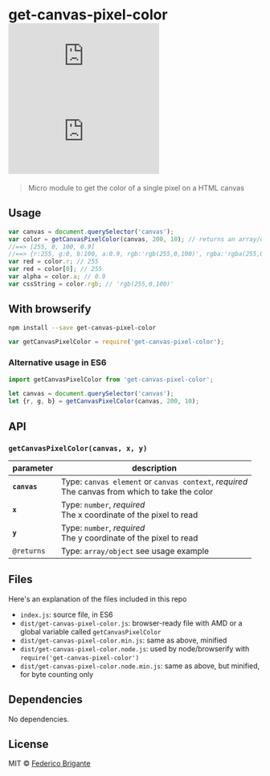 # get-canvas-pixel-color [![module size](https://badge-size.herokuapp.com/bfred-it/get-canvas-pixel-color/master/dist/get-canvas-pixel-color.node.node.min.js) ![module gzipped size](https://badge-size.herokuapp.com/bfred-it/get-canvas-pixel-color/master/dist/get-canvas-pixel-color.node.node.min.js?compression=gzip)](https://github.com/bfred-it/get-canvas-pixel-color/blob/master/dist/get-canvas-pixel-color.min.js)

> Micro module to get the color of a single pixel on a HTML canvas

## Usage

```js
var canvas = document.querySelector('canvas');
var color = getCanvasPixelColor(canvas, 200, 10); // returns an array/object
//==> [255, 0, 100, 0.9]
//==> {r:255, g:0, b:100, a:0.9, rgb:'rgb(255,0,100)', rgba:'rgba(255,0,100,0.9)'}
var red = color.r; // 255
var red = color[0]; // 255
var alpha = color.a; // 0.9
var cssString = color.rgb; // 'rgb(255,0,100)'
```

## With browserify

```sh
npm install --save get-canvas-pixel-color
```

```js
var getCanvasPixelColor = require('get-canvas-pixel-color');
```

### Alternative usage in ES6

```js
import getCanvasPixelColor from 'get-canvas-pixel-color';

let canvas = document.querySelector('canvas');
let {r, g, b} = getCanvasPixelColor(canvas, 200, 10);
```

## API

### `getCanvasPixelColor(canvas, x, y)`

parameter | description
--- | ---
**`canvas`** | Type: `canvas element` or `canvas context`, *required* <br> The canvas from which to take the color
**`x`** | Type: `number`, *required* <br> The x coordinate of the pixel to read
**`y`** | Type: `number`, *required* <br> The y coordinate of the pixel to read
`@returns` | Type: `array/object` see usage example

## Files

Here's an explanation of the files included in this repo

* `index.js`: source file, in ES6
* `dist/get-canvas-pixel-color.js`: browser-ready file with AMD or a global variable called `getCanvasPixelColor`
* `dist/get-canvas-pixel-color.min.js`: same as above, minified
* `dist/get-canvas-pixel-color.node.js`: used by node/browserify with `require('get-canvas-pixel-color')`
* `dist/get-canvas-pixel-color.node.min.js`: same as above, but minified, for byte counting only

## Dependencies

No dependencies.

## License

MIT © [Federico Brigante](http://twitter.com/bfred_it)
